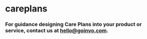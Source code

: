 careplans
=========


### For guidance designing Care Plans into your product or service, contact us at hello@goinvo.com. ###
